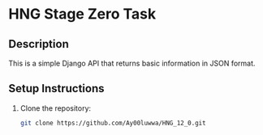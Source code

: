 # HNG Stage Zero Task

## Description
This is a simple Django API that returns basic information in JSON format.

## Setup Instructions
1. Clone the repository:
   ```bash
   git clone https://github.com/Ay00luwwa/HNG_12_0.git